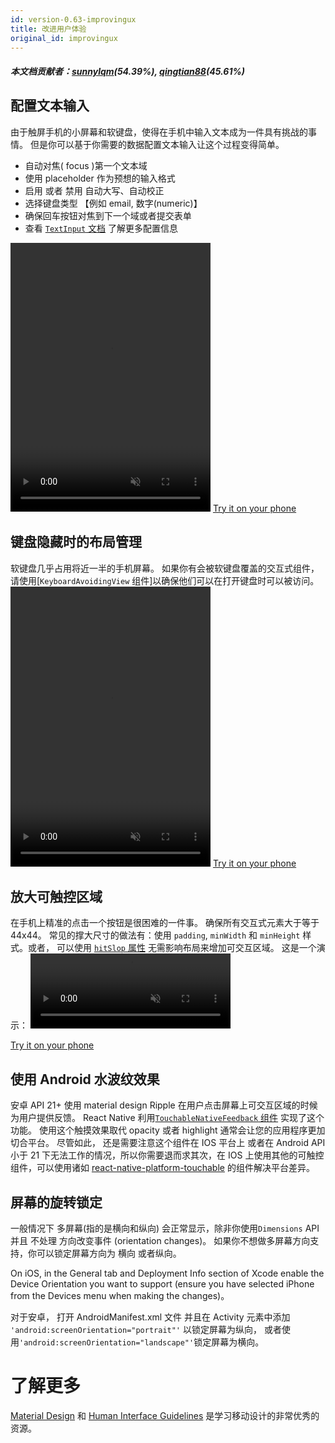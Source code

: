 ```yaml
---
id: version-0.63-improvingux
title: 改进用户体验
original_id: improvingux
---
```


##### 本文档贡献者：[sunnylqm](https://github.com/search?q=sunnylqm%40qq.com+in%3Aemail&type=Users)(54.39%), [qingtian88](https://github.com/search?q=qingtian88%40live.com+in%3Aemail&type=Users)(45.61%)

## 配置文本输入

由于触屏手机的小屏幕和软键盘，使得在手机中输入文本成为一件具有挑战的事情。 但是你可以基于你需要的数据配置文本输入让这个过程变得简单。

- 自动对焦( focus )第一个文本域
- 使用 placeholder 作为预想的输入格式
- 启用 或者 禁用 自动大写、自动校正
- 选择键盘类型 【例如 email, 数字(numeric)】
- 确保回车按钮对焦到下一个域或者提交表单
- 查看 [`TextInput` 文档](textinput.md) 了解更多配置信息

<video src="/react-native/img/textinput.mp4" muted autoplay loop width="320" height="430"></video> [Try it on your phone](https://snack.expo.io/H1iGt2vSW)

## 键盘隐藏时的布局管理

软键盘几乎占用将近一半的手机屏幕。 如果你有会被软键盘覆盖的交互式组件，请使用[`KeyboardAvoidingView` 组件]以确保他们可以在打开键盘时可以被访问。 <video src="/react-native/img/keyboardavoidingview.mp4" muted autoplay loop width="320" height="448"></video> [Try it on your phone](https://snack.expo.io/ryxRkwnrW)

## 放大可触控区域

在手机上精准的点击一个按钮是很困难的一件事。 确保所有交互式元素大于等于 44x44。 常见的撑大尺寸的做法有：使用 `padding`, `minWidth` 和 `minHeight` 样式。或者， 可以使用 [`hitSlop` 属性](touchablewithoutfeedback.md#hitslop) 无需影响布局来增加可交互区域。 这是一个演示： <video src="/react-native/img/hitslop.mp4" muted autoplay loop width="320" height="120"></video>

[Try it on your phone](https://snack.expo.io/rJPwCt4HZ)

## 使用 Android 水波纹效果

安卓 API 21+ 使用 material design Ripple 在用户点击屏幕上可交互区域的时候为用户提供反馈。 React Native 利用[`TouchableNativeFeedback` 组件](touchablenativefeedback.md) 实现了这个功能。 使用这个触摸效果取代 opacity 或者 highlight 通常会让您的应用程序更加切合平台。 尽管如此， 还是需要注意这个组件在 IOS 平台上 或者在 Android API 小于 21 下无法工作的情况，所以你需要退而求其次，在 IOS 上使用其他的可触控组件，可以使用诸如 [react-native-platform-touchable](https://github.com/react-community/react-native-platform-touchable) 的组件解决平台差异。

## 屏幕的旋转锁定

一般情况下 多屏幕(指的是横向和纵向) 会正常显示，除非你使用`Dimensions` API 并且 不处理 方向改变事件 (orientation changes)。 如果你不想做多屏幕方向支持，你可以锁定屏幕方向为 横向 或者纵向。

On iOS, in the General tab and Deployment Info section of Xcode enable the Device Orientation you want to support (ensure you have selected iPhone from the Devices menu when making the changes)。

对于安卓， 打开 AndroidManifest.xml 文件 并且在 Activity 元素中添加 `'android:screenOrientation="portrait"'` 以锁定屏幕为纵向， 或者使用`'android:screenOrientation="landscape"'`锁定屏幕为横向。

# 了解更多

[Material Design](https://material.io/) 和 [Human Interface Guidelines](https://developer.apple.com/ios/human-interface-guidelines/overview/design-principles/) 是学习移动设计的非常优秀的资源。
